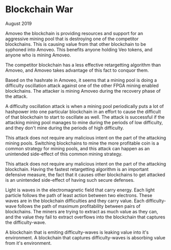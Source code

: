 Blockchain War
==========

August 2019

Amoveo the blockchain is providing resources and support for an aggressive mining pool that is destroying one of the competitor blockchains. This is causing value from that other blockchain to be syphoned into Amoveo. This benefits anyone holding Veo tokens, and anyone who is mining Amoveo.

The competitor blockchain has a less effective retargetting algorithm than Amoveo, and Amoveo takes advantage of this fact to conquor them.

Based on the hashrate in Amoveo, it seems that a mining pool is doing a difficulty oscillation attack against one of the other FPGA mining enabled blockchains. The attacker is mining Amoveo during the recovery phase of the attack.

A difficulty oscillation attack is when a mining pool periodically puts a lot of hashpower into one particular blockchain in an effort to cause the difficult of that blockchain to start to oscillate as well.
The attack is successful if the attacking mining pool manages to mine during the periods of low difficulty, and they don't mine during the periods of high difficulty.

This attack does not require any malicious intent on the part of the attacking mining pools.
Switching blockchains to mine the more profitable coin is a common strategy for mining pools, and this attack can happen as an unintended side-effect of this common mining strategy.

This attack does not require any malicious intent on the part of the attacking blockchain.
Having the fastest retargetting algorithm is an important defensive measure, the fact that it causes other blockchains to get attacked is an unintended side-effect of having such secure defenses.

Light is waves in the electromagnetic field that carry energy.
Each light particle follows the path of least action between two electrons.
These waves are in the blockchain difficulties and they carry value.
Each difficulty-wave follows the path of maximum profitability between pairs of blockchains. The miners are trying to extract as much value as they can, and the value they fail to extract overflows into the blockchain that captures the difficulty-wave.

A blockchain that is emiting difficulty-waves is leaking value into it's environment. A blockchain that captures difficulty-waves is absorbing value from it's environment.